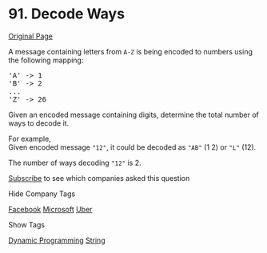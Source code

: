 # 91. Decode Ways

[Original Page](https://leetcode.com/problems/decode-ways/)

A message containing letters from `A-Z` is being encoded to numbers using the following mapping:

<pre>'A' -> 1
'B' -> 2
...
'Z' -> 26
</pre>

Given an encoded message containing digits, determine the total number of ways to decode it.

For example,  
Given encoded message `"12"`, it could be decoded as `"AB"` (1 2) or `"L"` (12).

The number of ways decoding `"12"` is 2.

<div>

[Subscribe](/subscribe/) to see which companies asked this question

</div>

<div>

<div id="company_tags" class="btn btn-xs btn-warning">Hide Company Tags</div>

<span class="hidebutton" style="display: inline;">[Facebook](/company/facebook/) [Microsoft](/company/microsoft/) [Uber](/company/uber/)</span></div>

<div>

<div id="tags" class="btn btn-xs btn-warning">Show Tags</div>

<span class="hidebutton">[Dynamic Programming](/tag/dynamic-programming/) [String](/tag/string/)</span></div>